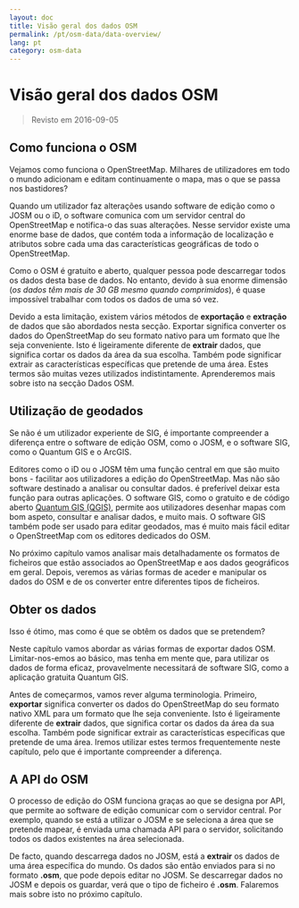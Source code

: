 ```yaml
---
layout: doc
title: Visão geral dos dados OSM
permalink: /pt/osm-data/data-overview/
lang: pt
category: osm-data
---
```


Visão geral dos dados OSM
==================


> Revisto em 2016-09-05

<!--Nesta secção, vamos analisar como funciona o OpenStreetMap, o que nos ajudará a compreender melhor como os dados estão estruturados e como podemos utilizá-los da melhor forma.-->

Como funciona o OSM
--------------
Vejamos como funciona o OpenStreetMap. Milhares de utilizadores em todo o mundo adicionam e editam continuamente o mapa, mas o que se passa nos bastidores?  

Quando um utilizador faz alterações usando software de edição como o JOSM ou o iD, o software comunica com um servidor central do OpenStreetMap e notifica-o das suas alterações. Nesse servidor existe uma enorme base de dados, que contém toda a informação de localização e atributos sobre cada uma das características geográficas de todo o OpenStreetMap.  

Como o OSM é gratuito e aberto, qualquer pessoa pode descarregar todos os dados desta base de dados. No entanto, devido à sua enorme dimensão (*os dados têm mais de 30 GB mesmo quando comprimidos*), é quase impossível trabalhar com todos os dados de uma só vez.  

Devido a esta limitação, existem vários métodos de **exportação** e **extração** de dados que são abordados nesta secção. Exportar significa converter os dados do OpenStreetMap do seu formato nativo para um formato que lhe seja conveniente. Isto é ligeiramente diferente de **extrair** dados, que significa cortar os dados da área da sua escolha. Também pode significar extrair as características específicas que pretende de uma área. Estes termos são muitas vezes utilizados indistintamente. Aprenderemos mais sobre isto na secção Dados OSM.  

Utilização de geodados
--------------
Se não é um utilizador experiente de SIG, é importante compreender a diferença entre o software de edição OSM, como o JOSM, e o software SIG, como o Quantum GIS e o ArcGIS.  

Editores como o iD ou o JOSM têm uma função central em que são muito bons - facilitar aos utilizadores a edição do OpenStreetMap. Mas não são software destinado a analisar ou consultar dados.
é preferível deixar esta função para outras aplicações. O software GIS, como o gratuito e de código aberto [Quantum GIS (QGIS)](http://www.qgis.org), permite aos utilizadores desenhar mapas com bom aspeto, consultar e analisar dados, e muito mais. O software GIS também pode ser usado para editar geodados, mas é muito mais fácil editar o OpenStreetMap com os editores dedicados do OSM.  

No próximo capítulo vamos analisar mais detalhadamente os formatos de ficheiros que estão associados ao OpenStreetMap e aos dados geográficos em geral. Depois, veremos as várias formas de aceder e manipular os dados do OSM e de os converter entre diferentes tipos de ficheiros.  


Obter os dados
-----------------

Isso é ótimo, mas como é que se obtêm os dados que se pretendem?  

Neste capítulo vamos abordar as várias formas de exportar dados OSM. Limitar-nos-emos ao básico, mas tenha em mente que, para utilizar os dados de forma eficaz, provavelmente necessitará de software SIG,
como a aplicação gratuita Quantum GIS.  

Antes de começarmos, vamos rever alguma terminologia. Primeiro, **exportar** significa converter os dados do OpenStreetMap do seu formato nativo XML para um formato que lhe seja conveniente. Isto é ligeiramente diferente de **extrair** dados, que significa cortar os dados da área da sua escolha. Também pode significar extrair as características específicas que pretende de uma área. Iremos utilizar estes termos frequentemente neste capítulo, pelo que é importante compreender a diferença.  

A API do OSM
------------
O processo de edição do OSM funciona graças ao que se designa por API, que permite ao software de edição comunicar com o servidor central. Por exemplo, quando se está a utilizar o JOSM e se seleciona a área que se pretende mapear, é enviada uma chamada API para o servidor, solicitando todos os dados existentes na área selecionada.  

De facto, quando descarrega dados no JOSM, está a **extrair** os dados de uma área específica do mundo. Os dados são então enviados para si no formato **.osm**, que pode depois editar no JOSM. Se descarregar dados no JOSM e depois os guardar, verá que o tipo de ficheiro é **.osm**. Falaremos mais sobre isto no próximo capítulo.  
